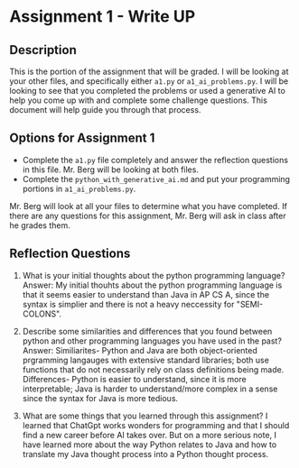 # Assignment 1 - Write UP

## Description
This is the portion of the assignment that will be graded.  I will be looking at your other files, and specifically either `a1.py` or `a1_ai_problems.py`.  I will be looking to see that you completed the problems or used a generative AI to help you come up with and complete some challenge questions.  This document will help guide you through that process.

## Options for Assignment 1
- Complete the `a1.py` file completely and answer the reflection questions in this file.  Mr. Berg will be looking at both files.
- Complete the `python_with_generative_ai.md` and put your programming portions in `a1_ai_problems.py`.

Mr. Berg will look at all your files to determine what you have completed.  If there are any questions for this assignment, Mr. Berg will ask in class after he grades them.


## Reflection Questions

1. What is your initial thoughts about the python programming language?
Answer: My initial thouhts about the python programming language is that it seems easier to understand than Java in AP CS A, since the syntax is simplier and there is not a heavy neccessity for "SEMI-COLONS".


2. Describe some similarities and differences that you found between python and other programming languages you have used in the past?
Answer: Similiarites- Python and Java are both object-oriented prgramming langauges with extensive standard libraries; both use functions that do not necessarily rely on class definitions being made.
Differences- Python is easier to understand, since it is more interpretable; Java is harder to understand/more complex in a sense since the syntax for Java is more tedious.


3. What are some things that you learned through this assignment?
I learned that ChatGpt works wonders for programming and that I should find a new career before AI takes over. But on a more serious note, I have learned more about the way Python relates to Java and how to translate my Java thought process into a Python thought process.